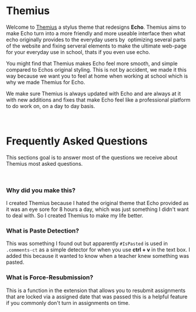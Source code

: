 # Themius
Welcome to [Themius](https://github.com/johnymcreed/Themius) a stylus theme that redesigns **Echo**.
Themius aims to make Echo turn into a more friendly and more useable interface then what echo originally provides to the everyday users by 
optimizing several parts of the website and fixing serveral elements to make the ultimate web-page for your everyday use in school, thats if you even use echo. 

You might find that Themius makes Echo feel more smooth, and simple compared to Echos original styling. This is not by accident, we made it this way
because we want you to feel at home when working at school which is why we made Themius for Echo.

We make sure Themius is always updated with Echo and are always at it with new additions and fixes that make Echo feel like a professional platform to
do work on, on a day to day basis.

<br>

# Frequently Asked Questions
This sections goal is to answer most of the questions we receive about Themius most asked questions.

<br>

### Why did you make this?
I created Themius because I hated the original theme that Echo provided as it was an eye sore for 8 hours a day, which was
just something I didn't want to deal with. So I created Themius to make my life better.

### What is Paste Detection?
This was something I found out but apparently `#IsPasted` is used in `.comments-ct` as a simple detector for when
you use **ctrl + v** in the text box. I added this because it wanted to know when a teacher knew something was pasted.

### What is Force-Resubmission?
This is a function in the extension that allows you to resubmit assignments that are locked via a assigned date that was passed
this is a helpful feature if you commonly don't turn in assignments on time.
